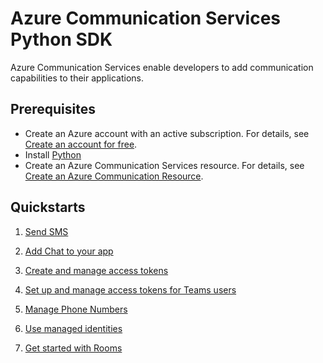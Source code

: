 # Azure Communication Services Python SDK

Azure Communication Services enable developers to add communication capabilities to their applications. 

## Prerequisites

- Create an Azure account with an active subscription. For details, see [Create an account for free](https://azure.microsoft.com/free/?WT.mc_id=A261C142F). 
- Install [Python](https://www.python.org/downloads/)
- Create an Azure Communication Services resource. For details, see [Create an Azure Communication Resource](https://docs.microsoft.com/en-us/azure/communication-services/quickstarts/create-communication-resource?tabs=windows&pivots=platform-azp).

## Quickstarts

1. [Send SMS](https://docs.microsoft.com/en-us/azure/communication-services/quickstarts/telephony-sms/send?pivots=programming-language-python)

2. [Add Chat to your app](https://docs.microsoft.com/en-us/azure/communication-services/quickstarts/chat/get-started?pivots=programming-language-python)

3. [Create and manage access tokens](https://docs.microsoft.com/azure/communication-services/quickstarts/access-tokens?pivots=programming-language-python)

4. [Set up and manage access tokens for Teams users](https://docs.microsoft.com/azure/communication-services/quickstarts/manage-teams-identity?pivots=programming-language-python)

5. [Manage Phone Numbers](https://docs.microsoft.com/azure/communication-services/quickstarts/telephony-sms/get-phone-number?pivots=programming-language-python)

6. [Use managed identities](https://docs.microsoft.com/azure/communication-services/quickstarts/managed-identity?pivots=programming-language-python)

7. [Get started with Rooms](https://docs.microsoft.com/en-us/azure/communication-services/quickstarts/rooms/get-started-rooms?pivots=programming-language-python)
